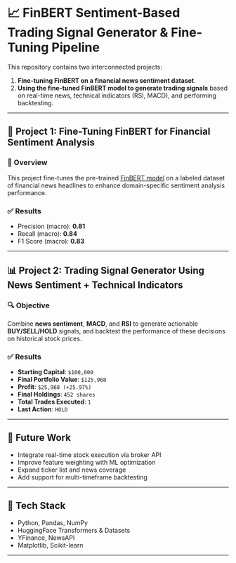 # 📈 FinBERT Sentiment-Based Trading Signal Generator & Fine-Tuning Pipeline

This repository contains two interconnected projects:
1. **Fine-tuning FinBERT on a financial news sentiment dataset**.
2. **Using the fine-tuned FinBERT model to generate trading signals** based on real-time news, technical indicators (RSI, MACD), and performing backtesting.

---

## 📌 Project 1: Fine-Tuning FinBERT for Financial Sentiment Analysis

### 🧠 Overview

This project fine-tunes the pre-trained [FinBERT model](https://huggingface.co/yiyanghkust/finbert-tone) on a labeled dataset of financial news headlines to enhance domain-specific sentiment analysis performance.

### ✅ Results

- Precision (macro): **0.81**
- Recall (macro): **0.84**
- F1 Score (macro): **0.83**

---

## 📊 Project 2: Trading Signal Generator Using News Sentiment + Technical Indicators

### 🔍 Objective

Combine **news sentiment**, **MACD**, and **RSI** to generate actionable **BUY/SELL/HOLD** signals, and backtest the performance of these decisions on historical stock prices.

### ✅ Results

- **Starting Capital**: `$100,000`
- **Final Portfolio Value**: `$125,968`
- **Profit**: `$25,968 (+25.97%)`
- **Final Holdings**: `452 shares`
- **Total Trades Executed**: `1`
- **Last Action**: `HOLD`

---

## 🚀 Future Work

- Integrate real-time stock execution via broker API
- Improve feature weighting with ML optimization
- Expand ticker list and news coverage
- Add support for multi-timeframe backtesting

---

## 🤖 Tech Stack

- Python, Pandas, NumPy
- HuggingFace Transformers & Datasets
- YFinance, NewsAPI
- Matplotlib, Scikit-learn

---
